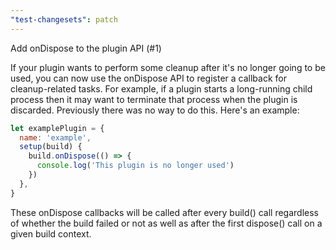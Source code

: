 ```yaml
---
"test-changesets": patch
---
```


Add onDispose to the plugin API (#1)

If your plugin wants to perform some cleanup after it's no longer going to be used, you can now use the onDispose API to register a callback for cleanup-related tasks. For example, if a plugin starts a long-running child process then it may want to terminate that process when the plugin is discarded. Previously there was no way to do this. Here's an example:

```js
let examplePlugin = {
  name: 'example',
  setup(build) {
    build.onDispose(() => {
      console.log('This plugin is no longer used')
    })
  },
}
```
These onDispose callbacks will be called after every build() call regardless of whether the build failed or not as well as after the first dispose() call on a given build context.
